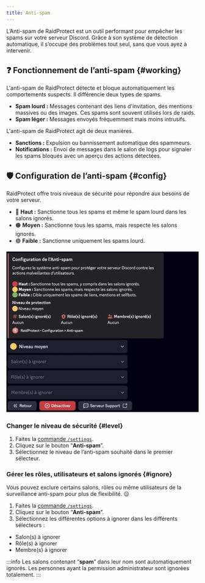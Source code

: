 ```yaml
---
title: Anti-spam
---
```


L’Anti-spam de RaidProtect est un outil performant pour empêcher les spams sur votre serveur Discord. Grâce à son système de détection automatique, il s’occupe des problèmes tout seul, sans que vous ayez à intervenir.

## ❓ Fonctionnement de l’anti-spam {#working}

L'anti-spam de RaidProtect détecte et bloque automatiquement les comportements suspects. Il différencie deux types de spams.
- **Spam lourd :** Messages contenant des liens d'invitation, des mentions massives ou des images. Ces spams sont souvent utilisés lors de raids.
- **Spam léger :** Messages envoyés fréquemment mais moins intrusifs.

L'anti-spam de RaidProtect agit de deux manières.
- **Sanctions :** Expulsion ou bannissement automatique des spammeurs.
- **Notifications :** Envoi de messages dans le salon de logs pour signaler les spams bloqués avec un aperçu des actions détectées.

## 🛡️ Configuration de l’anti-spam {#config}

RaidProtect offre trois niveaux de sécurité pour répondre aux besoins de votre serveur.
- 🔴 **Haut :** Sanctionne tous les spams et même le spam lourd dans les salons ignorés.
- 🟠 **Moyen :** Sanctionne tous les spams, mais respecte les salons ignorés.
- 🟢 **Faible :** Sanctionne uniquement les spams lourd.

![Capture d'écran paramètre anti-spam](../assets/rp-settings-anti-spam.webp)

### Changer le niveau de sécurité {#level}

1. Faites la [commande `/settings`](../setup.md#settings).
2. Cliquez sur le bouton “**Anti-spam**”.
3. Sélectionnez le niveau de l’anti-spam souhaité dans le premier sélecteur.

### Gérer les rôles, utilisateurs et salons ignorés {#ignore}

Vous pouvez exclure certains salons, rôles ou même utilisateurs de la surveillance anti-spam pour plus de flexibilité. 😉
1. Faites la [commande `/settings`](../setup.md#settings).
2. Cliquez sur le bouton “**Anti-spam**”.
3. Sélectionnez les différentes options à ignorer dans les différents sélecteurs :
- Salon(s) à ignorer
- Rôle(s) à ignorer
- Membre(s) à ignorer

:::info
Les salons contenant “**spam**” dans leur nom sont automatiquement ignorés. Les personnes ayant la permission administrateur sont ignorées totalement. 
:::
